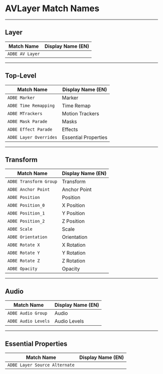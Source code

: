 # AVLayer Match Names

---

## Layer

|   Match Name    | Display Name (EN) |
| --------------- | ----------------- |
| `ADBE AV Layer` |                   |

---

## Top-Level

|       Match Name       |  Display Name (EN)   |
| ---------------------- | -------------------- |
| `ADBE Marker`          | Marker               |
| `ADBE Time Remapping`  | Time Remap           |
| `ADBE MTrackers`       | Motion Trackers      |
| `ADBE Mask Parade`     | Masks                |
| `ADBE Effect Parade`   | Effects              |
| `ADBE Layer Overrides` | Essential Properties |


---

## Transform

|       Match Name       | Display Name (EN) |
| ---------------------- | ----------------- |
| `ADBE Transform Group` | Transform         |
| `ADBE Anchor Point`    | Anchor Point      |
| `ADBE Position`        | Position          |
| `ADBE Position_0`      | X Position        |
| `ADBE Position_1`      | Y Position        |
| `ADBE Position_2`      | Z Position        |
| `ADBE Scale`           | Scale             |
| `ADBE Orientation`     | Orientation       |
| `ADBE Rotate X`        | X Rotation        |
| `ADBE Rotate Y`        | Y Rotation        |
| `ADBE Rotate Z`        | Z Rotation        |
| `ADBE Opacity`         | Opacity           |

---

## Audio

|     Match Name      | Display Name (EN) |
| ------------------- | ----------------- |
| `ADBE Audio Group`  | Audio             |
| `ADBE Audio Levels` | Audio Levels      |

---

## Essential Properties

|          Match Name           | Display Name (EN) |
| ----------------------------- | ----------------- |
| `ADBE Layer Source Alternate` |                   |
